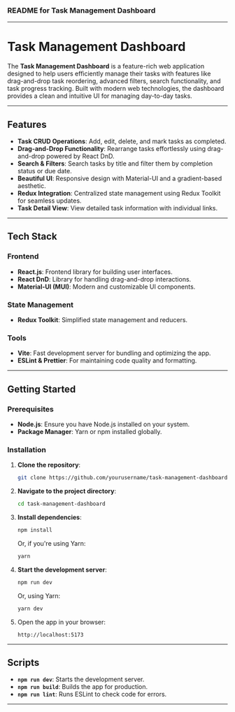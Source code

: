 ### README for Task Management Dashboard

---

# Task Management Dashboard

The **Task Management Dashboard** is a feature-rich web application designed to help users efficiently manage their tasks with features like drag-and-drop task reordering, advanced filters, search functionality, and task progress tracking. Built with modern web technologies, the dashboard provides a clean and intuitive UI for managing day-to-day tasks.

---

## Features

- **Task CRUD Operations**: Add, edit, delete, and mark tasks as completed.
- **Drag-and-Drop Functionality**: Rearrange tasks effortlessly using drag-and-drop powered by React DnD.
- **Search & Filters**: Search tasks by title and filter them by completion status or due date.
- **Beautiful UI**: Responsive design with Material-UI and a gradient-based aesthetic.
- **Redux Integration**: Centralized state management using Redux Toolkit for seamless updates.
- **Task Detail View**: View detailed task information with individual links.

---

## Tech Stack

### Frontend
- **React.js**: Frontend library for building user interfaces.
- **React DnD**: Library for handling drag-and-drop interactions.
- **Material-UI (MUI)**: Modern and customizable UI components.

### State Management
- **Redux Toolkit**: Simplified state management and reducers.

### Tools
- **Vite**: Fast development server for bundling and optimizing the app.
- **ESLint & Prettier**: For maintaining code quality and formatting.

---

## Getting Started

### Prerequisites

- **Node.js**: Ensure you have Node.js installed on your system.
- **Package Manager**: Yarn or npm installed globally.

### Installation

1. **Clone the repository**:
   ```bash
   git clone https://github.com/yourusername/task-management-dashboard.git
   ```
2. **Navigate to the project directory**:
   ```bash
   cd task-management-dashboard
   ```
3. **Install dependencies**:
   ```bash
   npm install
   ```
   Or, if you're using Yarn:
   ```bash
   yarn
   ```

4. **Start the development server**:
   ```bash
   npm run dev
   ```
   Or, using Yarn:
   ```bash
   yarn dev
   ```

5. Open the app in your browser:
   ```
   http://localhost:5173
   ```

---

## Scripts

- **`npm run dev`**: Starts the development server.
- **`npm run build`**: Builds the app for production.
- **`npm run lint`**: Runs ESLint to check code for errors.

---
